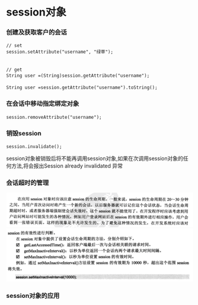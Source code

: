 # session对象

### 创建及获取客户的会话
```
// set
session.setAttribute("username", "绿草");


// get
String user =(String)session.getAttribute("username");

String user =session.getAttribute("username").toString();

```
### 在会话中移动指定绑定对象
```
session.removeAttribute("username");
```

### 销毁session

```
session.invalidate();
```
session对象被销毁后将不能再调用session对象,如果在次调用session对象的任何方法,将会报出Session already invalidated 异常

### 会话超时的管理

![](imgs/interva1.png)
![](imgs/interva2.png)


### session对象的应用










